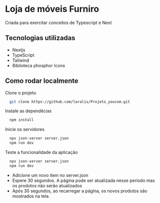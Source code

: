 
# Loja de móveis Furniro

 Criada para exercitar conceitos de Typescript e Next 


## Tecnologias utilizadas

- Nextjs
- TypeScript
- Tailwind
- Biblioteca phosphor Icons


## Como rodar localmente

Clone o projeto

```bash
  git clone https://github.com/laralis/Projeto_youcom.git
```

Instale as dependêcias

```bash
  npm install
```

Inicie os servidores

```bash
  npx json-server server.json 
  npm run dev
```

Teste a funcionalidade da aplicação
  
```bash
  npx json-server server.json 
  npm run dev
```
  - Adicione um novo item no server.json
  - Espere 30 segundos. A página pode ser atualizada nesse período mas os produtos não serão atualizados
  - Após 30 segundos, ao recarregar a página, os novos produtos são mostrados na tela.

